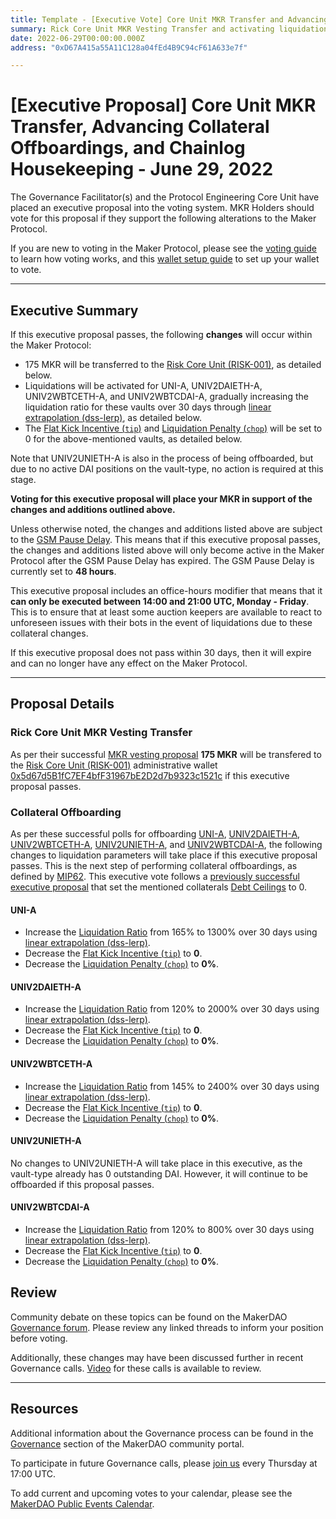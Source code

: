 ```yaml
---
title: Template - [Executive Vote] Core Unit MKR Transfer and Advancing Collateral Offboardings - June 29, 2022
summary: Rick Core Unit MKR Vesting Transfer and activating liquidations lerp on selected Uniswap V2 vaults and UNI-A.
date: 2022-06-29T00:00:00.000Z
address: "0xD67A415a55A11C128a04fEd4B9C94cF61A633e7f"

---
```

# [Executive Proposal] Core Unit MKR Transfer, Advancing Collateral Offboardings, and Chainlog Housekeeping - June 29, 2022

The Governance Facilitator(s) and the Protocol Engineering Core Unit have placed an executive proposal into the voting system. MKR Holders should vote for this proposal if they support the following alterations to the Maker Protocol.

If you are new to voting in the Maker Protocol, please see the [voting guide](https://community-development.makerdao.com/en/learn/governance/how-voting-works/) to learn how voting works, and this [wallet setup guide](https://community-development.makerdao.com/en/learn/governance/voting-setup/) to set up your wallet to vote.

---

## Executive Summary

If this executive proposal passes, the following **changes** will occur within the Maker Protocol:
- 175 MKR will be transferred to the [Risk Core Unit (RISK-001)](https://mips.makerdao.com/mips/details/MIP39c2SP2), as detailed below. 
- Liquidations will be activated for UNI-A, UNIV2DAIETH-A, UNIV2WBTCETH-A, and UNIV2WBTCDAI-A, gradually increasing the liquidation ratio for these vaults over 30 days through [linear extrapolation (dss-lerp)](https://manual.makerdao.com/module-index/module-lerp), as detailed below.
- The [Flat Kick Incentive (`tip`)](https://manual.makerdao.com/parameter-index/collateral-auction/param-flat-kick-incentive) and [Liquidation Penalty (`chop`)](https://manual.makerdao.com/parameter-index/vault-risk/param-liquidation-penalty) will be set to 0 for the above-mentioned vaults, as detailed below. 

Note that UNIV2UNIETH-A is also in the process of being offboarded, but due to no active DAI positions on the vault-type, no action is required at this stage.

**Voting for this executive proposal will place your MKR in support of the changes and additions outlined above.**

Unless otherwise noted, the changes and additions listed above are subject to the [GSM Pause Delay](https://manual.makerdao.com/parameter-index/core/param-gsm-pause-delay). This means that if this executive proposal passes, the changes and additions listed above will only become active in the Maker Protocol after the GSM Pause Delay has expired. The GSM Pause Delay is currently set to **48 hours**.

This executive proposal includes an office-hours modifier that means that it **can only be executed between 14:00 and 21:00 UTC, Monday - Friday**. This is to ensure that at least some auction keepers are available to react to unforeseen issues with their bots in the event of liquidations due to these collateral changes.

If this executive proposal does not pass within 30 days, then it will expire and can no longer have any effect on the Maker Protocol.

---

## Proposal Details

### Rick Core Unit MKR Vesting Transfer

As per their successful [MKR vesting proposal](https://mips.makerdao.com/mips/details/MIP40c3SP25) **175 MKR** will be transfered to the [Risk Core Unit (RISK-001)](https://mips.makerdao.com/mips/details/MIP39c2SP2) administrative wallet [0x5d67d5B1fC7EF4bfF31967bE2D2d7b9323c1521c](https://etherscan.io/address/0x5d67d5B1fC7EF4bfF31967bE2D2d7b9323c1521c) if this executive proposal passes.

### Collateral Offboarding

As per these successful polls for offboarding [UNI-A](https://vote.makerdao.com/polling/QmSfLS6V#poll-detail), [UNIV2DAIETH-A](https://vote.makerdao.com/polling/QmQUozNn#poll-detail), [UNIV2WBTCETH-A](https://vote.makerdao.com/polling/QmY3YsDB#poll-detail), [UNIV2UNIETH-A](https://vote.makerdao.com/polling/QmUeYVa2#poll-detail), and [UNIV2WBTCDAI-A](https://vote.makerdao.com/polling/QmZHNkip#poll-detail), the following changes to liquidation parameters will take place if this executive proposal passes. This is the next step of performing collateral offboardings, as defined by [MIP62](https://mips.makerdao.com/mips/details/MIP62). This executive vote follows a [previously successful executive proposal](https://vote.makerdao.com/executive/template-executive-vote-parameter-changes-starknet-bridge-limit-and-authority-changes-recognized-delegate-compensation-sh-001-budget-distribution-june-08-2022#proposal-detail) that set the mentioned collaterals [Debt Ceilings](https://manual.makerdao.com/parameter-index/vault-risk/param-debt-ceiling) to 0.

#### UNI-A

* Increase the [Liquidation Ratio](https://manual.makerdao.com/parameter-index/vault-risk/param-liquidation-ratio) from 165% to 1300% over 30 days using [linear extrapolation (dss-lerp)](https://manual.makerdao.com/module-index/module-lerp).
* Decrease the [Flat Kick Incentive (`tip`)](https://manual.makerdao.com/parameter-index/collateral-auction/param-flat-kick-incentive) to **0**.
* Decrease the [Liquidation Penalty (`chop`)](https://manual.makerdao.com/parameter-index/vault-risk/param-liquidation-penalty) to **0%**.

#### UNIV2DAIETH-A

* Increase the [Liquidation Ratio](https://manual.makerdao.com/parameter-index/vault-risk/param-liquidation-ratio) from 120% to 2000% over 30 days using [linear extrapolation (dss-lerp)](https://manual.makerdao.com/module-index/module-lerp).
* Decrease the [Flat Kick Incentive (`tip`)](https://manual.makerdao.com/parameter-index/collateral-auction/param-flat-kick-incentive) to **0**.
* Decrease the [Liquidation Penalty (`chop`)](https://manual.makerdao.com/parameter-index/vault-risk/param-liquidation-penalty) to **0%**.

#### UNIV2WBTCETH-A

* Increase the [Liquidation Ratio](https://manual.makerdao.com/parameter-index/vault-risk/param-liquidation-ratio) from 145% to 2400% over 30 days using [linear extrapolation (dss-lerp)](https://manual.makerdao.com/module-index/module-lerp).
* Decrease the [Flat Kick Incentive (`tip`)](https://manual.makerdao.com/parameter-index/collateral-auction/param-flat-kick-incentive) to **0**.
* Decrease the [Liquidation Penalty (`chop`)](https://manual.makerdao.com/parameter-index/vault-risk/param-liquidation-penalty) to **0%**.

#### UNIV2UNIETH-A

No changes to UNIV2UNIETH-A will take place in this executive, as the vault-type already has 0 outstanding DAI. However, it will continue to be offboarded if this proposal passes.

#### UNIV2WBTCDAI-A

* Increase the [Liquidation Ratio](https://manual.makerdao.com/parameter-index/vault-risk/param-liquidation-ratio) from 120% to 800% over 30 days using [linear extrapolation (dss-lerp)](https://manual.makerdao.com/module-index/module-lerp).
* Decrease the [Flat Kick Incentive (`tip`)](https://manual.makerdao.com/parameter-index/collateral-auction/param-flat-kick-incentive) to **0**.
* Decrease the [Liquidation Penalty (`chop`)](https://manual.makerdao.com/parameter-index/vault-risk/param-liquidation-penalty) to **0%**.

## Review

Community debate on these topics can be found on the MakerDAO [Governance forum](https://forum.makerdao.com/). Please review any linked threads to inform your position before voting.

Additionally, these changes may have been discussed further in recent Governance calls. [Video](https://www.youtube.com/playlist?list=PLLzkWCj8ywWNq5-90-Id6VPSsrk4OWVan) for these calls is available to review.

---

## Resources

Additional information about the Governance process can be found in the [Governance](https://community-development.makerdao.com/en/learn/governance) section of the MakerDAO community portal.

To participate in future Governance calls, please [join us](https://github.com/makerdao/community/tree/master/governance/governance-and-risk-meetings) every Thursday at 17:00 UTC.

To add current and upcoming votes to your calendar, please see the [MakerDAO Public Events Calendar](https://calendar.google.com/calendar/embed?src=makerdao.com_3efhm2ghipksegl009ktniomdk%40group.calendar.google.com&ctz=UTC&mode=week&showCalendars=0&showPrint=0).
